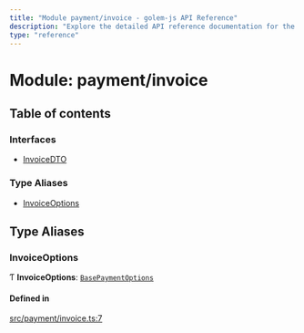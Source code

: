 ```yaml
---
title: "Module payment/invoice - golem-js API Reference"
description: "Explore the detailed API reference documentation for the Module payment/invoice within the golem-js SDK for the Golem Network."
type: "reference"
---
```

# Module: payment/invoice

## Table of contents

### Interfaces

- [InvoiceDTO](../interfaces/payment_invoice.InvoiceDTO)

### Type Aliases

- [InvoiceOptions](payment_invoice#invoiceoptions)

## Type Aliases

### InvoiceOptions

Ƭ **InvoiceOptions**: [`BasePaymentOptions`](../interfaces/payment_config.BasePaymentOptions)

#### Defined in

[src/payment/invoice.ts:7](https://github.com/golemfactory/golem-js/blob/0448b6b/src/payment/invoice.ts#L7)
